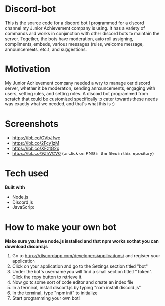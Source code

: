 # Discord-bot
This is the source code for a discord bot I programmed for a discord channel my Junior Achievement company is using. It has a variety of commands and works in conjunction with other discord bots to maintain the server. Together, the bots have moderation, auto roll assigning, compliments, embeds, various messages (rules, welcome message, announcements, etc.), and suggestions. 

# Motivation
My Junior Achievement company needed a way to manage our discord server, whether it be moderation, sending announcements, engaging with users, setting rules, and setting roles. A discord bot programmed from scratch that could be customized specifically to cater towards these needs was exactly what we needed, and that's what this is :)

# Screenshots 
 - https://ibb.co/GVbJfwc
 - https://ibb.co/2Fcy1zM
 - https://ibb.co/XFz1G2x
 - https://ibb.co/9ZhVCV6
 (or click on PNG in the files in this repository)

# Tech used
**Built with**
 - Node.js
 - Discord.js
 - JavaScript
 
 # How to make your own bot
 **Make sure you have node.js installed and that npm works so that you can download discord.js**
 1. Go to https://discordapp.com/developers/applications/ and register your application
 2. Click on your application and go to the Settings section titled "bot"
 3. Under the bot's username you will find a small section titled "Token". Click the copy button to retrieve it.
 4. Now go to some sort of code editor and create an index file
 5. In a terminal, install discord.js by typing "npm install discord.js"
 6. In the terminal, type "npm init" to initialize
 7. Start programming your own bot! 
